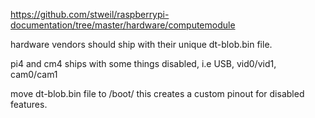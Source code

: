 

https://github.com/stweil/raspberrypi-documentation/tree/master/hardware/computemodule

hardware vendors should ship with their unique dt-blob.bin file.

pi4 and cm4 ships with some things disabled, i.e USB, vid0/vid1, cam0/cam1

move dt-blob.bin file to /boot/ this creates a custom pinout for disabled features.
